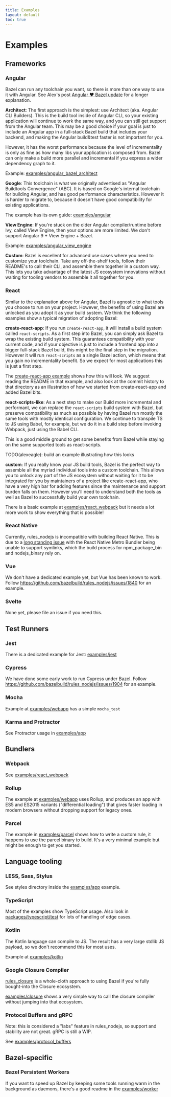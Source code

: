 ```yaml
---
title: Examples
layout: default
toc: true
---
```

# Examples

## Frameworks

### Angular

Bazel can run any toolchain you want, so there is more than one way to use it with Angular.
See Alex's post [Angular ❤️ Bazel update](https://dev.to/bazel/angular-bazel-leaving-angular-labs-51ja) for a longer explanation.

**Architect**: The first approach is the simplest: use Architect (aka. Angular CLI Builders). This is the build tool inside of Angular CLI, so your existing application will continue to work the same way, and you can still get support from the Angular team. This may be a good choice if your goal is just to include an Angular app in a full-stack Bazel build that includes your backend, and making the Angular build&test faster is not important for you.

However, it has the worst performance because the level of incrementality is only as fine as how many libs your application is composed from.
Bazel can only make a build more parallel and incremental if you express a wider dependency graph to it.

Example: [examples/angular_bazel_architect](https://github.com/bazelbuild/rules_nodejs/tree/stable/examples/angular_bazel_architect)

**Google**: This toolchain is what we originally advertised as "Angular Buildtools Convergence" (ABC). It is based on Google's internal toolchain for building Angular, and has good performance characteristics. However it is harder to migrate to, because it doesn't have good compatibility for existing applications.

The example has its own guide: [examples/angular](https://github.com/bazelbuild/rules_nodejs/tree/stable/examples/angular)

**View Engine**: If you're stuck on the older Angular compiler/runtime before Ivy, called View Engine, then your options are more limited. We don't support Angular 9 + View Engine + Bazel.

Example: [examples/angular_view_engine](https://github.com/bazelbuild/rules_nodejs/tree/stable/examples/angular_view_engine)

**Custom**: Bazel is excellent for advanced use cases where you need to customize your toolchain.
Take any off-the-shelf tools, follow their README's to call their CLI, and assemble them together in a custom way.
This lets you take advantage of the latest JS ecosystem innovations without waiting for tooling vendors to
assemble it all together for you.

### React

Similar to the explanation above for Angular, Bazel is agnostic to what tools you choose to run on your project.
However, the benefits of using Bazel are unlocked as you adopt it as your build system.
We think the following examples show a typical migration of adopting Bazel:

**create-react-app**: If you run `create-react-app`, it will install a build system called `react-scripts`.
As a first step into Bazel, you can simply ask Bazel to wrap the existing build system.
This guarantees compatibility with your current code, and if your objective is just to include a frontend app into
a bigger full-stack Bazel build, this might be the final step in the migration.
However it will run `react-scripts` as a single Bazel action, which means that you gain no incrementality benefit.
So we expect for most applications this is just a first step.

The [create-react-app example](https://github.com/bazelbuild/rules_nodejs/tree/stable/examples/create-react-app)
shows how this will look. We suggest reading the README in that example, and also look at the commit history to that
directory as an illustration of how we started from create-react-app and added Bazel bits.

**react-scripts-like**: As a next step to make our Build more incremental and performant, we can replace the `react-scripts` build system with Bazel, but preserve compatibility as much as possible by having Bazel run
mostly the same tools with mostly identical configuration. We continue to transpile TS to JS using Babel, for example,
but we do it in a build step before invoking Webpack, just using the Babel CLI.

This is a good middle ground to get some benefits from Bazel while staying on the same supported tools as react-scripts.

TODO(alexeagle): build an example illustrating how this looks

**custom**: If you really know your JS build tools, Bazel is the perfect way to assemble all the myriad individual tools
into a custom toolchain. This allows you to unlock any part of the JS ecosystem without waiting for it to be integrated
for you by maintainers of a project like create-react-app, who have a very high bar for adding features since the
maintenance and support burden falls on them. However you'll need to understand both the tools as well as Bazel to
successfully build your own toolchain.

There is a basic example at [examples/react_webpack](https://github.com/bazelbuild/rules_nodejs/tree/stable/examples/react_webpack) but it needs a lot more work to show everything that is possible!

### React Native

Currently, rules_nodejs is incompatible with building React Native.  This is due to a [long standing issue](https://github.com/facebook/metro/issues/1) with the React Native Metro Bundler being unable to support symlinks, which the build process for npm_package_bin and nodejs_binary rely on.

### Vue

We don't have a dedicated example yet, but Vue has been known to work. Follow https://github.com/bazelbuild/rules_nodejs/issues/1840 for an example.

### Svelte

None yet, please file an issue if you need this.

## Test Runners

### Jest

There is a dedicated example for Jest: [examples/jest](https://github.com/bazelbuild/rules_nodejs/tree/stable/examples/jest)

### Cypress

We have done some early work to run Cypress under Bazel. Follow https://github.com/bazelbuild/rules_nodejs/issues/1904 for an example.

### Mocha

Example at [examples/webapp](https://github.com/bazelbuild/rules_nodejs/tree/stable/examples/webapp) has a simple `mocha_test`

### Karma and Protractor

See Protractor usage in [examples/app](https://github.com/bazelbuild/rules_nodejs/blob/master/examples/app/)

## Bundlers

### Webpack

See [examples/react_webpack](https://github.com/bazelbuild/rules_nodejs/tree/stable/examples/react_webpack)

### Rollup

The example at [examples/webapp](https://github.com/bazelbuild/rules_nodejs/tree/stable/examples/webapp) uses Rollup, and produces an app with ES5 and ES2015 variants ("differential loading") that gives faster loading in modern browsers without dropping support for legacy ones.

### Parcel

The example in [examples/parcel](https://github.com/bazelbuild/rules_nodejs/tree/stable/examples/parcel) shows how to write a custom rule, it happens to use the parcel binary to build. It's a very minimal example but might be enough to get you started. 

## Language tooling

### LESS, Sass, Stylus

See styles directory inside the [examples/app](https://github.com/bazelbuild/rules_nodejs/tree/stable/examples/app/styles) example.

### TypeScript

Most of the examples show TypeScript usage. Also look in [packages/typescript/test](https://github.com/bazelbuild/rules_nodejs/tree/stable/packages/typescript/test) for lots of handling of edge cases.

### Kotlin

The Kotlin language can compile to JS. The result has a very large stdlib JS payload, so we don't recommend this for most uses.

Example at [examples/kotlin](https://github.com/bazelbuild/rules_nodejs/tree/stable/examples/kotlin)

### Google Closure Compiler

[rules_closure](https://github.com/bazelbuild/rules_closure) is a whole-cloth approach to using Bazel if you're fully bought-into the Closure ecosystem.

[examples/closure](https://github.com/bazelbuild/rules_nodejs/tree/stable/examples/closure) shows a very simple way to call the closure compiler without jumping into that ecosystem.

### Protocol Buffers and gRPC

Note: this is considered a "labs" feature in rules_nodejs, so support and stability are not great. gRPC is still a WIP.

See [examples/protocol_buffers](https://github.com/bazelbuild/rules_nodejs/tree/stable/examples/protocol_buffers)

## Bazel-specific

### Bazel Persistent Workers

If you want to speed up Bazel by keeping some tools running warm in the background as daemons, there's a good readme in the [examples/worker](https://github.com/bazelbuild/rules_nodejs/tree/stable/examples/worker)
